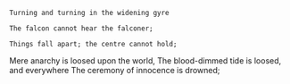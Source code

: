     Turning and turning in the widening gyre

    The falcon cannot hear the falconer;

    Things fall apart; the centre cannot hold;

Mere anarchy is loosed upon the world,
The blood-dimmed tide is loosed, and everywhere
The ceremony of innocence is drowned;